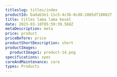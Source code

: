 ```yaml
---
titleslug: titles/index
productId: badab3e1-11c5-4c3b-8cd8-2865df108027
title: titles lama lama kesel
date: 2023-03-18T05:59:39.568Z
metaDescription: meta
price: product
priceBefore: price
productShortDescription: short
productImages:
  productImage1: product-14.png
specifications: spec
careAndMaintenance: care
types: Products
---
```


